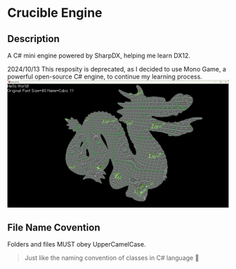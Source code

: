 # Crucible Engine
## Description
A C# mini engine powered by SharpDX, helping me learn DX12.

2024/10/13
This resposity is deprecated, as I decided to use Mono Game, a powerful open-source C# engine, to continue my learning process.
![Showcase](./showcase.png)

## File Name Covention
Folders and files MUST obey UpperCamelCase.<br/>
>Just like the naming convention of classes in C# language 🥰
